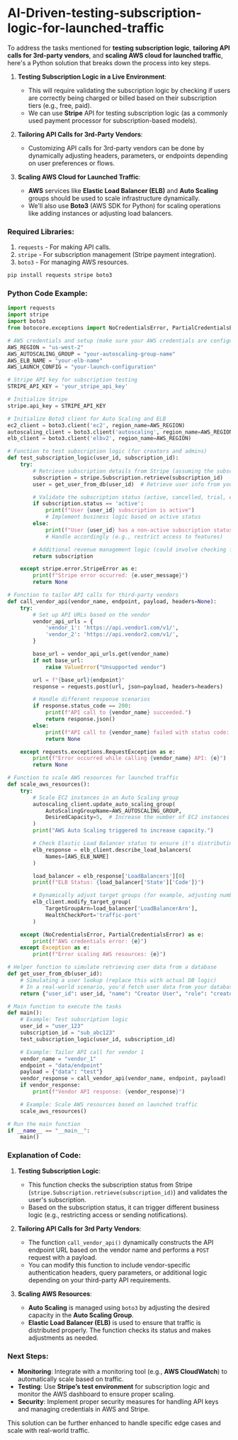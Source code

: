 # AI-Driven-testing-subscription-logic-for-launched-traffic
To address the tasks mentioned for **testing subscription logic**, **tailoring API calls for 3rd-party vendors**, and **scaling AWS cloud for launched traffic**, here's a Python solution that breaks down the process into key steps.

1. **Testing Subscription Logic in a Live Environment**:  
   - This will require validating the subscription logic by checking if users are correctly being charged or billed based on their subscription tiers (e.g., free, paid).
   - We can use **Stripe** API for testing subscription logic (as a commonly used payment processor for subscription-based models).
  
2. **Tailoring API Calls for 3rd-Party Vendors**:  
   - Customizing API calls for 3rd-party vendors can be done by dynamically adjusting headers, parameters, or endpoints depending on user preferences or flows.

3. **Scaling AWS Cloud for Launched Traffic**:  
   - **AWS** services like **Elastic Load Balancer (ELB)** and **Auto Scaling** groups should be used to scale infrastructure dynamically.
   - We'll also use **Boto3** (AWS SDK for Python) for scaling operations like adding instances or adjusting load balancers.

### Required Libraries:

1. `requests` - For making API calls.
2. `stripe` - For subscription management (Stripe payment integration).
3. `boto3` - For managing AWS resources.

```bash
pip install requests stripe boto3
```

### Python Code Example:

```python
import requests
import stripe
import boto3
from botocore.exceptions import NoCredentialsError, PartialCredentialsError

# AWS credentials and setup (make sure your AWS credentials are configured)
AWS_REGION = "us-west-2"
AWS_AUTOSCALING_GROUP = "your-autoscaling-group-name"
AWS_ELB_NAME = "your-elb-name"
AWS_LAUNCH_CONFIG = "your-launch-configuration"

# Stripe API key for subscription testing
STRIPE_API_KEY = 'your_stripe_api_key'

# Initialize Stripe
stripe.api_key = STRIPE_API_KEY

# Initialize Boto3 client for Auto Scaling and ELB
ec2_client = boto3.client('ec2', region_name=AWS_REGION)
autoscaling_client = boto3.client('autoscaling', region_name=AWS_REGION)
elb_client = boto3.client('elbv2', region_name=AWS_REGION)

# Function to test subscription logic (for creators and admins)
def test_subscription_logic(user_id, subscription_id):
    try:
        # Retrieve subscription details from Stripe (assuming the subscription is created on Stripe)
        subscription = stripe.Subscription.retrieve(subscription_id)
        user = get_user_from_db(user_id)  # Retrieve user info from your database (e.g., MongoDB, MySQL, etc.)

        # Validate the subscription status (active, cancelled, trial, etc.)
        if subscription.status == 'active':
            print(f"User {user_id} subscription is active")
            # Implement business logic based on active status
        else:
            print(f"User {user_id} has a non-active subscription status: {subscription.status}")
            # Handle accordingly (e.g., restrict access to features)

        # Additional revenue management logic (could involve checking for payment failures, retries, etc.)
        return subscription

    except stripe.error.StripeError as e:
        print(f"Stripe error occurred: {e.user_message}")
        return None

# Function to tailor API calls for third-party vendors
def call_vendor_api(vendor_name, endpoint, payload, headers=None):
    try:
        # Set up API URLs based on the vendor
        vendor_api_urls = {
            'vendor_1': 'https://api.vendor1.com/v1/',
            'vendor_2': 'https://api.vendor2.com/v1/',
        }

        base_url = vendor_api_urls.get(vendor_name)
        if not base_url:
            raise ValueError("Unsupported vendor")

        url = f"{base_url}{endpoint}"
        response = requests.post(url, json=payload, headers=headers)

        # Handle different response scenarios
        if response.status_code == 200:
            print(f"API call to {vendor_name} succeeded.")
            return response.json()
        else:
            print(f"API call to {vendor_name} failed with status code: {response.status_code}")
            return None

    except requests.exceptions.RequestException as e:
        print(f"Error occurred while calling {vendor_name} API: {e}")
        return None

# Function to scale AWS resources for launched traffic
def scale_aws_resources():
    try:
        # Scale EC2 instances in an Auto Scaling group
        autoscaling_client.update_auto_scaling_group(
            AutoScalingGroupName=AWS_AUTOSCALING_GROUP,
            DesiredCapacity=5,  # Increase the number of EC2 instances
        )
        print("AWS Auto Scaling triggered to increase capacity.")

        # Check Elastic Load Balancer status to ensure it's distributing traffic
        elb_response = elb_client.describe_load_balancers(
            Names=[AWS_ELB_NAME]
        )

        load_balancer = elb_response['LoadBalancers'][0]
        print(f"ELB Status: {load_balancer['State']['Code']}")

        # Dynamically adjust target groups (for example, adjusting number of targets based on traffic)
        elb_client.modify_target_group(
            TargetGroupArn=load_balancer['LoadBalancerArn'],
            HealthCheckPort='traffic-port'
        )

    except (NoCredentialsError, PartialCredentialsError) as e:
        print(f"AWS credentials error: {e}")
    except Exception as e:
        print(f"Error scaling AWS resources: {e}")

# Helper function to simulate retrieving user data from a database
def get_user_from_db(user_id):
    # Simulating a user lookup (replace this with actual DB logic)
    # In a real-world scenario, you'd fetch user data from your database (e.g., MongoDB, MySQL)
    return {"user_id": user_id, "name": "Creator User", "role": "creator", "subscription_id": "sub_abc123"}

# Main function to execute the tasks
def main():
    # Example: Test subscription logic
    user_id = "user_123"
    subscription_id = "sub_abc123"
    test_subscription_logic(user_id, subscription_id)

    # Example: Tailor API call for vendor 1
    vendor_name = "vendor_1"
    endpoint = "data/endpoint"
    payload = {"data": "test"}
    vendor_response = call_vendor_api(vendor_name, endpoint, payload)
    if vendor_response:
        print(f"Vendor API response: {vendor_response}")

    # Example: Scale AWS resources based on launched traffic
    scale_aws_resources()

# Run the main function
if __name__ == "__main__":
    main()
```

### **Explanation of Code**:

1. **Testing Subscription Logic**:
   - This function checks the subscription status from Stripe (`stripe.Subscription.retrieve(subscription_id)`) and validates the user's subscription.
   - Based on the subscription status, it can trigger different business logic (e.g., restricting access or sending notifications).

2. **Tailoring API Calls for 3rd Party Vendors**:
   - The function `call_vendor_api()` dynamically constructs the API endpoint URL based on the vendor name and performs a `POST` request with a payload.
   - You can modify this function to include vendor-specific authentication headers, query parameters, or additional logic depending on your third-party API requirements.

3. **Scaling AWS Resources**:
   - **Auto Scaling** is managed using `boto3` by adjusting the desired capacity in the **Auto Scaling Group**.
   - **Elastic Load Balancer (ELB)** is used to ensure that traffic is distributed properly. The function checks its status and makes adjustments as needed.

### **Next Steps**:

- **Monitoring**: Integrate with a monitoring tool (e.g., **AWS CloudWatch**) to automatically scale based on traffic.
- **Testing**: Use **Stripe’s test environment** for subscription logic and monitor the AWS dashboard to ensure proper scaling.
- **Security**: Implement proper security measures for handling API keys and managing credentials in AWS and Stripe.

This solution can be further enhanced to handle specific edge cases and scale with real-world traffic.

